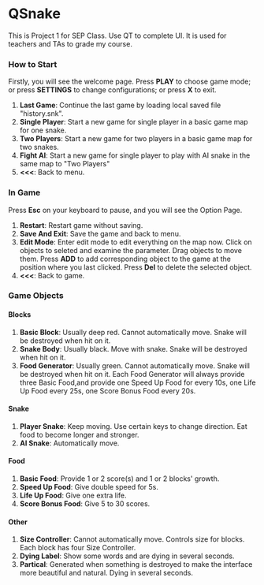 # QSnake
This is Project 1 for SEP Class.
Use QT to complete UI. It is used for teachers and TAs to grade my course.

### How to Start
  Firstly, you will see the welcome page. Press **PLAY** to choose game mode; or press **SETTINGS** to change configurations; or press **X** to exit.
  1. **Last Game**: Continue the last game by loading local saved file "history.snk".
  2. **Single Player**: Start a new game for single player in a basic game map for one snake.
  3. **Two Players**: Start a new game for two players in a basic game map for two snakes.
  4. **Fight AI**: Start a new game for single player to play with AI snake in the same map to "Two Players" 
  5. **<<<**: Back to menu.
  
### In Game
  Press **Esc** on your keyboard to pause, and you will see the Option Page. 
  1. **Restart**: Restart game without saving.
  2. **Save And Exit**: Save the game and back to menu.
  3. **Edit Mode**: 
    Enter edit mode to edit everything on the map now. Click on objects to seleted and examine the parameter. Drag objects to move them. Press **ADD** to add corresponding object to the game at the position where you last clicked. Press **Del** to delete the selected object.
  4. **<<<**: Back to game.
  
### Game Objects
  #### Blocks
  1. **Basic Block**:
    Usually deep red. Cannot automatically move. Snake will be destroyed when hit on it. 
  2. **Snake Body**:
    Usually black. Move with snake. Snake will be destroyed when hit on it. 
  3. **Food Generator**:
    Usually green. Cannot automatically move. Snake will be destroyed when hit on it. 
    Each Food Generator will always provide three Basic Food,and provide one Speed Up Food for every 10s, one Life Up Food every 25s, one Score Bonus Food every 20s.
  #### Snake
  1. **Player Snake**:
    Keep moving. Use certain keys to change direction. Eat food to become longer and stronger.
  2. **AI Snake**:
    Automatically move.
  #### Food
  1. **Basic Food**: 
    Provide 1 or 2 score(s) and 1 or 2 blocks' growth.
  2. **Speed Up Food**:
    Give double speed for 5s.
  3. **Life Up Food**:
    Give one extra life.
  4. **Score Bonus Food**:
    Give 5 to 30 scores.
  #### Other
  1. **Size Controller**:
    Cannot automatically move. Controls size for blocks. Each block has four Size Controller.
  2. **Dying Label**:
    Show some words and are dying in several seconds.
  3. **Partical**:
    Generated when something is destroyed to make the interface more beautiful and natural. Dying in several seconds.
 
